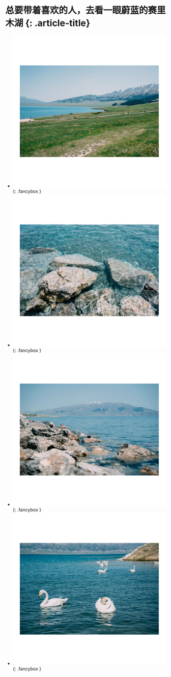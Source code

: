 # 总要带着喜欢的人，去看一眼蔚蓝的赛里木湖 {: .article-title}

<div class="grid cards" markdown>

- [![Image 3](8d8d90bd-5746-4114-89e6-66b903c58a6c.jpg)](8d8d90bd-5746-4114-89e6-66b903c58a6c.jpg){: .fancybox }
- [![Image 3](427c02f4-b2f5-4212-9267-47c54a314cec.jpg)](427c02f4-b2f5-4212-9267-47c54a314cec.jpg){: .fancybox }
- [![Image 3](5f33d35c-28a6-4920-918d-fbb57e2ab648.jpg)](5f33d35c-28a6-4920-918d-fbb57e2ab648.jpg){: .fancybox }
- [![Image 3](3d458561-bce6-4565-b5c7-6294f286bfae.jpg)](3d458561-bce6-4565-b5c7-6294f286bfae.jpg){: .fancybox }


</div>